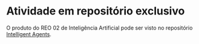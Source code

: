 # Atividade em repositório exclusivo

O produto do REO 02 de Inteligência Artificial pode ser visto no repositório [Intelligent Agents](https://github.com/phumacinha/Intelligent-Agents).
